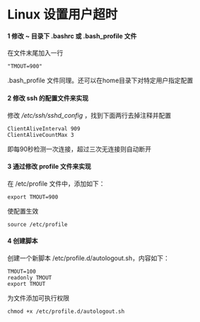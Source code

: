 # Linux 设置用户超时

#### 1 修改 ~ 目录下 .bashrc 或 .bash_profile 文件

在文件末尾加入一行

```shell
"TMOUT=900"
```

.bash_profile 文件同理。还可以在home目录下对特定用户指定配置

#### 2 修改 ssh 的配置文件来实现

修改 */etc/ssh/sshd_config* ，找到下面两行去掉注释并配置

```shell
ClientAliveInterval 909
ClientAliveCountMax 3
```

即每90秒检测一次连接，超过三次无连接则自动断开

#### 3 通过修改 profile 文件来实现

在 /etc/profile 文件中，添加如下：

```shell
export TMOUT=900
```

使配置生效

```shell
source /etc/profile
```

#### 4 创建脚本

创建一个新脚本 /etc/profile.d/autologout.sh，内容如下：

```shell
TMOUT=100
readonly TMOUT
export TMOUT
```

为文件添加可执行权限

```shell
chmod +x /etc/profile.d/autologout.sh
```

